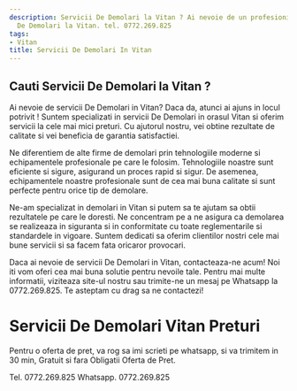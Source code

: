 ```yaml
---
description: Servicii De Demolari la Vitan ? Ai nevoie de un profesionist in Servicii
  De Demolari la Vitan. tel. 0772.269.825
tags:
- Vitan
title: Servicii De Demolari In Vitan
---
```



## Cauti Servicii De Demolari la Vitan ?

Ai nevoie de servicii De Demolari in Vitan? Daca da, atunci ai ajuns in locul potrivit ! Suntem specializati in servicii De Demolari in orasul Vitan si oferim servicii la cele mai mici preturi. Cu ajutorul nostru, vei obtine rezultate de calitate si vei beneficia de garantia satisfactiei.

Ne diferentiem de alte firme de demolari prin tehnologiile moderne si echipamentele profesionale pe care le folosim. Tehnologiile noastre sunt eficiente si sigure, asigurand un proces rapid si sigur. De asemenea, echipamentele noastre profesionale sunt de cea mai buna calitate si sunt perfecte pentru orice tip de demolare.

Ne-am specializat in demolari in Vitan si putem sa te ajutam sa obtii rezultatele pe care le doresti. Ne concentram pe a ne asigura ca demolarea se realizeaza in siguranta si in conformitate cu toate reglementarile si standardele in vigoare. Suntem dedicati sa oferim clientilor nostri cele mai bune servicii si sa facem fata oricaror provocari.

Daca ai nevoie de servicii De Demolari in Vitan, contacteaza-ne acum! Noi iti vom oferi cea mai buna solutie pentru nevoile tale. Pentru mai multe informatii, viziteaza site-ul nostru sau trimite-ne un mesaj pe Whatsapp la 0772.269.825. Te asteptam cu drag sa ne contactezi!

# Servicii De Demolari Vitan Preturi
Pentru o oferta de pret, va rog sa imi scrieti pe whatsapp, si va trimitem in 30 min, Gratuit si fara Obligatii Oferta de Pret.

Tel. 0772.269.825
Whatsapp. 0772.269.825